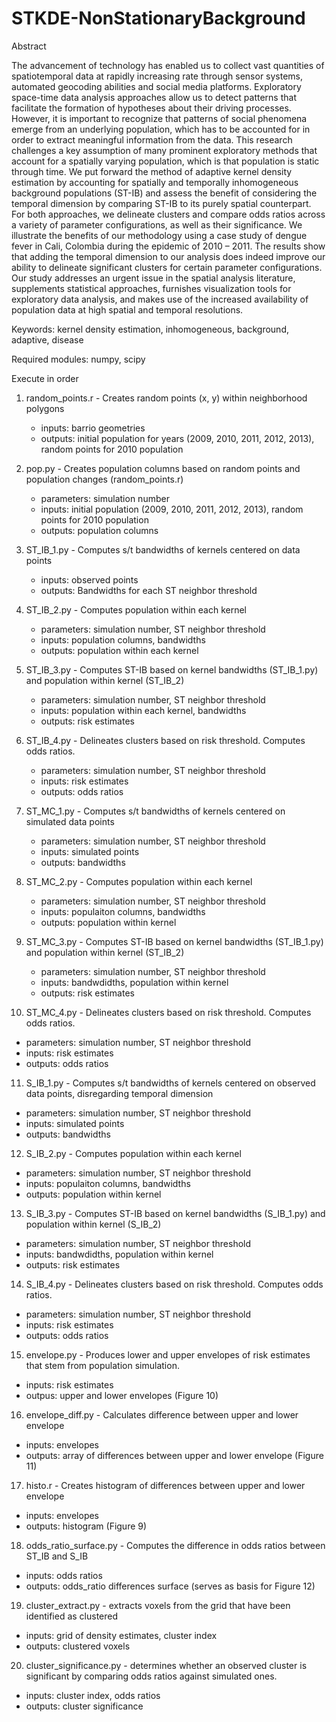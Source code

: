 # STKDE-NonStationaryBackground

Abstract

The advancement of technology has enabled us to collect vast quantities of spatiotemporal data at rapidly increasing rate through sensor systems, automated geocoding abilities and social media platforms. Exploratory space-time data analysis approaches allow us to detect patterns that facilitate the formation of hypotheses about their driving processes. However, it is important to recognize that patterns of social phenomena emerge from an underlying population, which has to be accounted for in order to extract meaningful information from the data. This research challenges a key assumption of many prominent exploratory methods that account for a spatially varying population, which is that population is static through time. We put forward the method of adaptive kernel density estimation by accounting for spatially and temporally inhomogeneous background populations (ST-IB) and assess the benefit of considering the temporal dimension by comparing ST-IB to its purely spatial counterpart. For both approaches, we delineate clusters and compare odds ratios across a variety of parameter configurations, as well as their significance. We illustrate the benefits of our methodology using a case study of dengue fever in Cali, Colombia during the epidemic of 2010 – 2011. The results show that adding the temporal dimension to our analysis does indeed improve our ability to delineate significant clusters for certain parameter configurations. Our study addresses an urgent issue in the spatial analysis literature, supplements statistical approaches, furnishes visualization tools for exploratory data analysis, and makes use of the increased availability of population data at high spatial and temporal resolutions. 

Keywords: kernel density estimation, inhomogeneous, background, adaptive, disease

Required modules: numpy, scipy

Execute in order

1. random_points.r - Creates random points (x, y) within neighborhood polygons 
   - inputs: barrio geometries 
   - outputs: initial population for years (2009, 2010, 2011, 2012, 2013), random points for 2010 population
   
2. pop.py - Creates population columns based on random points and population changes (random_points.r)
   - parameters: simulation number
   - inputs: initial population (2009, 2010, 2011, 2012, 2013), random points for 2010 population
   - outputs: population columns 


3. ST_IB_1.py - Computes s/t bandwidths of kernels centered on data points
   - inputs: observed points
   - outputs: Bandwidths for each ST neighbor threshold

4. ST_IB_2.py - Computes population within each kernel
   - parameters: simulation number, ST neighbor threshold
   - inputs: population columns, bandwidths
   - outputs: population within each kernel

5. ST_IB_3.py - Computes ST-IB based on kernel bandwidths (ST_IB_1.py) and population within kernel (ST_IB_2)
   - parameters: simulation number, ST neighbor threshold
   - inputs: population within each kernel, bandwidths
   - outputs: risk estimates

6. ST_IB_4.py - Delineates clusters based on risk threshold. Computes odds ratios.
   - parameters: simulation number, ST neighbor threshold
   - inputs: risk estimates
   - outputs: odds ratios

7. ST_MC_1.py - Computes s/t bandwidths of kernels centered on simulated data points
   - parameters: simulation number, ST neighbor threshold
   - inputs: simulated points
   - outputs: bandwidths

8. ST_MC_2.py - Computes population within each kernel
   - parameters: simulation number, ST neighbor threshold
   - inputs: populaiton columns, bandwidths
   - outputs: population within kernel

9. ST_MC_3.py - Computes ST-IB based on kernel bandwidths (ST_IB_1.py) and population within kernel (ST_IB_2)
   - parameters: simulation number, ST neighbor threshold
   - inputs: bandwdidths, population within kernel
   - outputs: risk estimates

10. ST_MC_4.py - Delineates clusters based on risk threshold. Computes odds ratios.
   - parameters: simulation number, ST neighbor threshold
   - inputs: risk estimates
   - outputs: odds ratios
    
11. S_IB_1.py - Computes s/t bandwidths of kernels centered on observed data points, disregarding temporal dimension
   - parameters: simulation number, ST neighbor threshold
   - inputs: simulated points
   - outputs: bandwidths

12. S_IB_2.py - Computes population within each kernel
   - parameters: simulation number, ST neighbor threshold
   - inputs: populaiton columns, bandwidths
   - outputs: population within kernel

13. S_IB_3.py - Computes ST-IB based on kernel bandwidths (S_IB_1.py) and population within kernel (S_IB_2)
   - parameters: simulation number, ST neighbor threshold
   - inputs: bandwdidths, population within kernel
   - outputs: risk estimates

14. S_IB_4.py - Delineates clusters based on risk threshold. Computes odds ratios.
   - parameters: simulation number, ST neighbor threshold
   - inputs: risk estimates
   - outputs: odds ratios
   
15. envelope.py - Produces lower and upper envelopes of risk estimates that stem from population simulation.
   - inputs: risk estimates
   - outpus: upper and lower envelopes (Figure 10)
 
16. envelope_diff.py - Calculates difference between upper and lower envelope
   - inputs: envelopes
   - outputs: array of differences between upper and lower envelope (Figure 11)

17. histo.r - Creates histogram of differences between upper and lower envelope
   - inputs: envelopes
   - outputs: histogram (Figure 9)

18. odds_ratio_surface.py - Computes the difference in odds ratios between ST_IB and S_IB
   - inputs: odds ratios
   - outputs: odds_ratio differences surface (serves as basis for Figure 12)

19. cluster_extract.py - extracts voxels from the grid that have been identified as clustered
   - inputs: grid of density estimates, cluster index
   - outputs: clustered voxels

20. cluster_significance.py - determines whether an observed cluster is significant by comparing odds ratios against simulated ones.
   - inputs: cluster index, odds ratios
   - outputs: cluster significance
